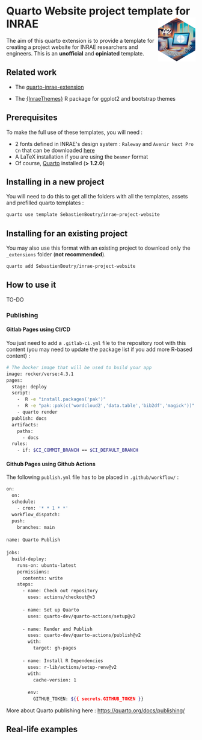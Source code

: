 # Quarto Website project template for INRAE <img src="images/extension-logo.png" align="right" width="20%"/>

The aim of this quarto extension is to provide a template for creating a project website for INRAE researchers and engineers. This is an __unofficial__ and __opiniated__ template.

## Related work

-   The [quarto-inrae-extension](https://github.com/davidcarayon/quarto-inrae-extension)

-   The [{InraeThemes}](https://github.com/davidcarayon/InraeThemes) R package for ggplot2 and bootstrap themes

## Prerequisites

To make the full use of these templates, you will need :

* 2 fonts defined in INRAE's design system : `Raleway` and `Avenir Next Pro Cn` that can be downloaded [here](https://charte-identitaire.intranet.inrae.fr/content/download/3007/30036?version=5)
* A LaTeX installation if you are using the `beamer` format 
* Of course, [Quarto](https://quarto.org/) installed (**> 1.2.0**)

## Installing in a new project

You will need to do this to get all the folders with all the templates, assets and prefilled quarto templates :

```bash
quarto use template SebastienBoutry/inrae-project-website
```

## Installing for an existing project

You may also use this format with an existing project to download only the `_extensions` folder (**not recommended**).

```bash
quarto add SebastienBoutry/inrae-project-website
```

## How to use it

TO-DO

### Publishing

#### Gitlab Pages using CI/CD

You just need to add a `.gitlab-ci.yml` file to the repository root with this content (you may need to update the package list if you add more R-based content) :

```bash
# The Docker image that will be used to build your app
image: rocker/verse:4.3.1
pages:
  stage: deploy
  script:
    -  R -e "install.packages('pak')"
    -  R -e "pak::pak(c('wordcloud2','data.table','bib2df','magick'))"
    - quarto render
  publish: docs
  artifacts:
    paths:
      - docs
  rules:
    - if: $CI_COMMIT_BRANCH == $CI_DEFAULT_BRANCH
```

#### Github Pages using Github Actions

The following `publish.yml` file has to be placed in `.github/workflow/` :

```bash
on:
  on:
  schedule:
    - cron: '* * 1 * *'
  workflow_dispatch:
  push:
    branches: main

name: Quarto Publish

jobs:
  build-deploy:
    runs-on: ubuntu-latest
    permissions:
      contents: write
    steps:
      - name: Check out repository
        uses: actions/checkout@v3

      - name: Set up Quarto
        uses: quarto-dev/quarto-actions/setup@v2

      - name: Render and Publish
        uses: quarto-dev/quarto-actions/publish@v2
        with:
          target: gh-pages

      - name: Install R Dependencies
        uses: r-lib/actions/setup-renv@v2
        with:
          cache-version: 1

        env:
          GITHUB_TOKEN: ${{ secrets.GITHUB_TOKEN }}
```

More about Quarto publishing here : <https://quarto.org/docs/publishing/>

## Real-life examples
